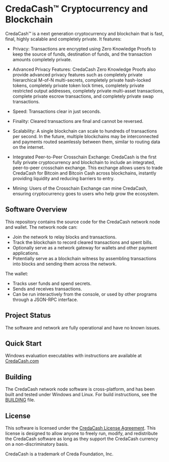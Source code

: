 # CredaCash&trade; Cryptocurrency and Blockchain

<!--- NOTE: This file is in Markdown format, and is intended to be viewed in a Markdown viewer. -->

CredaCash&trade; is a next generation cryptocurrency and blockchain that is fast, final, highly scalable and completely private.  It features:

-	Privacy: Transactions are encrypted using Zero Knowledge Proofs to keep the source of funds, destination of funds, and the transaction amounts completely private.

-	Advanced Privacy Features: CredaCash Zero Knowledge Proofs also provide advanced privacy features such as completely private hierarchical M-of-N multi-secrets, completely private hash-locked tokens, completely private token lock times, completely private restricted output addresses, completely private multi-asset transactions, complete private escrow transactions, and completely private swap transactions.

-	Speed: Transactions clear in just seconds.

-	Finality: Cleared transactions are final and cannot be reversed.

-	Scalability: A single blockchain can scale to hundreds of transactions per second.  In the future, multiple blockchains may be interconnected and payments routed seamlessly between them, similar to routing data on the internet.

-	Integrated Peer-to-Peer Crosschain Exchange: CredaCash is the first fully private cryptocurrency and blockchain to include an integrated, peer-to-peer crosschain exchange. This exchange allows users to trade CredaCash for Bitcoin and Bitcoin Cash across blockchains, instantly providing liquidity and reducing barriers to entry.

-	Mining: Users of the Crosschain Exchange can mine CredaCash, ensuring cryptocurrency goes to users who help grow the ecosystem.

## Software Overview

This repository contains the source code for the CredaCash network node and wallet.  The network node can:

-	Join the network to relay blocks and transactions.
-	Track the blockchain to record cleared transactions and spent bills.
-	Optionally serve as a network gateway for wallets and other payment applications.
-	Potentially serve as a blockchain witness by assembling transactions into blocks and sending them across the network.

The wallet:

-	Tracks user funds and spend secrets.
-	Sends and receives transactions.
-	Can be run interactively from the console, or used by other programs through a JSON-RPC interface.

## Project Status

The software and network are fully operational and have no known issues.

## Quick Start

Windows evaluation executables with instructions are available at [CredaCash.com](https://CredaCash.com/software/)

## Building

The CredaCash network node software is cross-platform, and has been built and tested under Windows and Linux.  For build instructions, see the [BUILDING](https://github.com/CredaCash/CredaCash/blob/master/BUILDING.md) file.

## License

This software is licensed under the [CredaCash License Agreement](https://CredaCash.com/legal/software-license-agreement/).  This license is designed to allow anyone to freely run, modify, and redistribute the CredaCash software as long as they support the CredaCash currency on a non-discriminatory basis.

CredaCash is a trademark of Creda Foundation, Inc.
